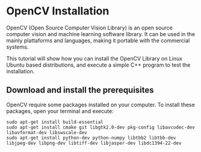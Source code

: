 # OpenCV Installation

OpenCV (Open Source Computer Vision Library) is an open source computer vision and machine learning software library. It can be used in the mainly plattaforms and languages, making it portable with the commercial systems.

This tutorial will show how you can install the OpenCV Library on Linux Ubuntu based distributions, and execute a simple C++ program to test the installation.

## Download and install the prerequisites
OpenCV require some packages installed on your computer. To install these packages, open your terminal and execute:

```
sudo apt-get install build-essential
sudo apt-get install cmake git libgtk2.0-dev pkg-config libavcodec-dev libavformat-dev libswscale-dev
sudo apt-get install python-dev python-numpy libtbb2 libtbb-dev libjpeg-dev libpng-dev libtiff-dev libjasper-dev libdc1394-22-dev
```
